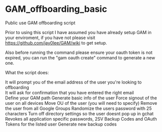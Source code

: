 # GAM_offboarding_basic
Public use GAM offboarding script

Prior to using this script I have assumed you have already setup GAM in your enviroment, if you have not please visit https://github.com/jay0lee/GAM/wiki to get setup.

Also before running the command please ensure your oauth token is not expired, you can run the "gam oauth create" command to generate a new one.

What the script does:

It will prompt you of the email address of the user you're looking to offboarding<br/>
It will ask for confirmation that you have entered the right email<br/>
Define your GAM path
Generate basic info of the user
Force signout of the user on all devices
Move OU of the user (you will need to specify)
Remove the user from all Google Groups
Randomize the users password with 25 characters
Turn off directory settings so the user doesnt pop up in gchat
Revokes all application specific passwords, 2SV Backup Codes and OAuth Tokens for the listed user
Generate new backup codes


